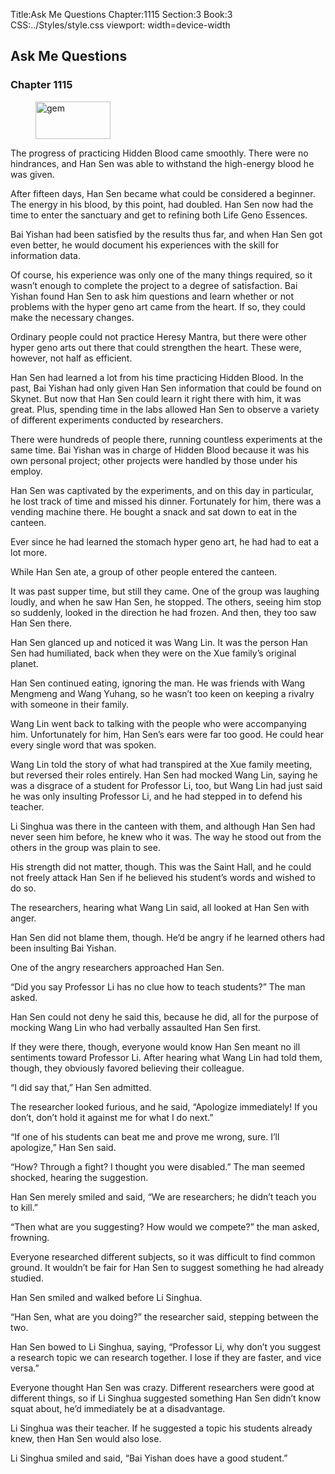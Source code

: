 Title:Ask Me Questions 
Chapter:1115 
Section:3 
Book:3 
CSS:../Styles/style.css 
viewport: width=device-width
  
## Ask Me Questions
### Chapter 1115 
<figure>
	<img src="../Images/gem.gif" alt="gem" id="gem" width="120" height="60" />
</figure>
  

  
  The progress of practicing Hidden Blood came smoothly. There were no hindrances, and Han Sen was able to withstand the high-energy blood he was given.

After fifteen days, Han Sen became what could be considered a beginner. The energy in his blood, by this point, had doubled. Han Sen now had the time to enter the sanctuary and get to refining both Life Geno Essences.

Bai Yishan had been satisfied by the results thus far, and when Han Sen got even better, he would document his experiences with the skill for information data.

Of course, his experience was only one of the many things required, so it wasn’t enough to complete the project to a degree of satisfaction. Bai Yishan found Han Sen to ask him questions and learn whether or not problems with the hyper geno art came from the heart. If so, they could make the necessary changes.

Ordinary people could not practice Heresy Mantra, but there were other hyper geno arts out there that could strengthen the heart. These were, however, not half as efficient.

Han Sen had learned a lot from his time practicing Hidden Blood. In the past, Bai Yishan had only given Han Sen information that could be found on Skynet. But now that Han Sen could learn it right there with him, it was great. Plus, spending time in the labs allowed Han Sen to observe a variety of different experiments conducted by researchers.

There were hundreds of people there, running countless experiments at the same time. Bai Yishan was in charge of Hidden Blood because it was his own personal project; other projects were handled by those under his employ.

Han Sen was captivated by the experiments, and on this day in particular, he lost track of time and missed his dinner. Fortunately for him, there was a vending machine there. He bought a snack and sat down to eat in the canteen.

Ever since he had learned the stomach hyper geno art, he had had to eat a lot more.

While Han Sen ate, a group of other people entered the canteen.

It was past supper time, but still they came. One of the group was laughing loudly, and when he saw Han Sen, he stopped. The others, seeing him stop so suddenly, looked in the direction he had frozen. And then, they too saw Han Sen there.

Han Sen glanced up and noticed it was Wang Lin. It was the person Han Sen had humiliated, back when they were on the Xue family’s original planet.

Han Sen continued eating, ignoring the man. He was friends with Wang Mengmeng and Wang Yuhang, so he wasn’t too keen on keeping a rivalry with someone in their family.

Wang Lin went back to talking with the people who were accompanying him. Unfortunately for him, Han Sen’s ears were far too good. He could hear every single word that was spoken.

Wang Lin told the story of what had transpired at the Xue family meeting, but reversed their roles entirely. Han Sen had mocked Wang Lin, saying he was a disgrace of a student for Professor Li, too, but Wang Lin had just said he was only insulting Professor Li, and he had stepped in to defend his teacher.

Li Singhua was there in the canteen with them, and although Han Sen had never seen him before, he knew who it was. The way he stood out from the others in the group was plain to see.

His strength did not matter, though. This was the Saint Hall, and he could not freely attack Han Sen if he believed his student’s words and wished to do so.

The researchers, hearing what Wang Lin said, all looked at Han Sen with anger.

Han Sen did not blame them, though. He’d be angry if he learned others had been insulting Bai Yishan.

One of the angry researchers approached Han Sen.

“Did you say Professor Li has no clue how to teach students?” The man asked.

Han Sen could not deny he said this, because he did, all for the purpose of mocking Wang Lin who had verbally assaulted Han Sen first.

If they were there, though, everyone would know Han Sen meant no ill sentiments toward Professor Li. After hearing what Wang Lin had told them, though, they obviously favored believing their colleague.

“I did say that,” Han Sen admitted.

The researcher looked furious, and he said, “Apologize immediately! If you don’t, don’t hold it against me for what I do next.”

“If one of his students can beat me and prove me wrong, sure. I’ll apologize,” Han Sen said.

“How? Through a fight? I thought you were disabled.” The man seemed shocked, hearing the suggestion.

Han Sen merely smiled and said, “We are researchers; he didn’t teach you to kill.”

“Then what are you suggesting? How would we compete?” the man asked, frowning.

Everyone researched different subjects, so it was difficult to find common ground. It wouldn’t be fair for Han Sen to suggest something he had already studied.

Han Sen smiled and walked before Li Singhua.

“Han Sen, what are you doing?” the researcher said, stepping between the two.

Han Sen bowed to Li Singhua, saying, “Professor Li, why don’t you suggest a research topic we can research together. I lose if they are faster, and vice versa.”

Everyone thought Han Sen was crazy. Different researchers were good at different things, so if Li Singhua suggested something Han Sen didn’t know squat about, he’d immediately be at a disadvantage.

Li Singhua was their teacher. If he suggested a topic his students already knew, then Han Sen would also lose.

Li Singhua smiled and said, “Bai Yishan does have a good student.”
